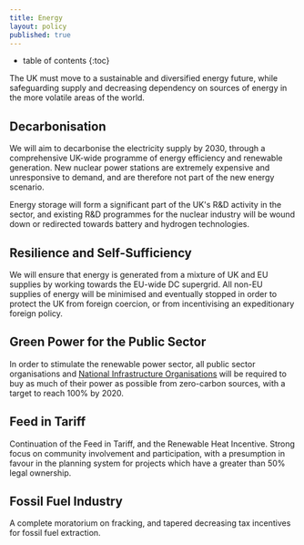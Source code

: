 ```yaml
---
title: Energy
layout: policy
published: true
---
```


* table of contents
{:toc}

The UK must move to a sustainable and diversified energy future, while safeguarding
supply and decreasing dependency on sources of energy in the more volatile areas of
the world.

## Decarbonisation

We will aim to decarbonise the electricity supply by 2030, through a comprehensive UK-wide programme of energy efficiency and renewable generation. New nuclear power stations are extremely expensive and unresponsive to demand, and are therefore not part of the new energy scenario. 

Energy storage will form a significant part of the UK's R&D activity in the sector, and existing R&D programmes for the nuclear industry will be wound down or redirected towards battery and hydrogen technologies.

## Resilience and Self-Sufficiency

We will ensure that energy is generated from a mixture of UK and EU supplies by working towards the EU-wide DC supergrid. All non-EU supplies of energy will be minimised and eventually stopped in order to protect the UK from foreign coercion, or from incentivising an expeditionary foreign policy.  

## Green Power for the Public Sector

In order to stimulate the renewable power sector, all public sector organisations and [National Infrastructure Organisations](infrastructure.html) will be required to buy as much of their power as possible from zero-carbon sources, with a target to reach 100% by 2020.

## Feed in Tariff

Continuation of the Feed in Tariff, and the Renewable Heat Incentive. Strong focus on community involvement and participation, with a presumption in favour in the planning system for projects which have a greater than 50% legal ownership.

## Fossil Fuel Industry

A complete moratorium on fracking, and tapered decreasing tax incentives for fossil fuel extraction.
